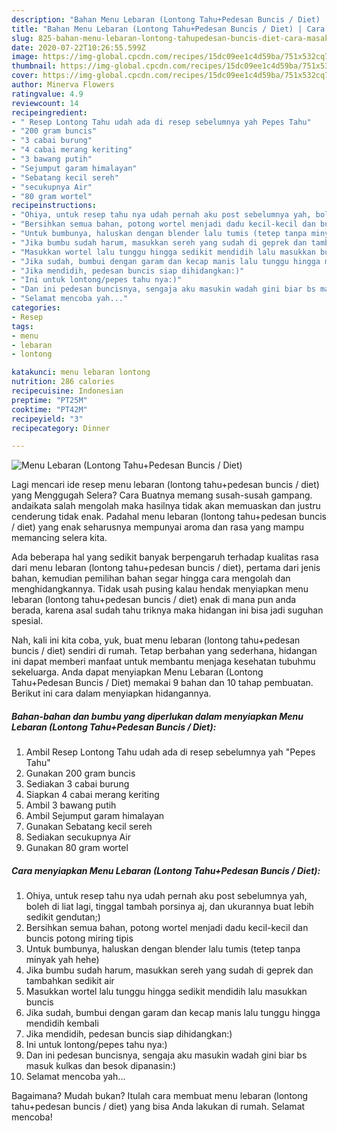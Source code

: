 ```yaml
---
description: "Bahan Menu Lebaran (Lontong Tahu+Pedesan Buncis / Diet) | Cara Masak Menu Lebaran (Lontong Tahu+Pedesan Buncis / Diet) Yang Menggugah Selera"
title: "Bahan Menu Lebaran (Lontong Tahu+Pedesan Buncis / Diet) | Cara Masak Menu Lebaran (Lontong Tahu+Pedesan Buncis / Diet) Yang Menggugah Selera"
slug: 825-bahan-menu-lebaran-lontong-tahupedesan-buncis-diet-cara-masak-menu-lebaran-lontong-tahupedesan-buncis-diet-yang-menggugah-selera
date: 2020-07-22T10:26:55.599Z
image: https://img-global.cpcdn.com/recipes/15dc09ee1c4d59ba/751x532cq70/menu-lebaran-lontong-tahupedesan-buncis-diet-foto-resep-utama.jpg
thumbnail: https://img-global.cpcdn.com/recipes/15dc09ee1c4d59ba/751x532cq70/menu-lebaran-lontong-tahupedesan-buncis-diet-foto-resep-utama.jpg
cover: https://img-global.cpcdn.com/recipes/15dc09ee1c4d59ba/751x532cq70/menu-lebaran-lontong-tahupedesan-buncis-diet-foto-resep-utama.jpg
author: Minerva Flowers
ratingvalue: 4.9
reviewcount: 14
recipeingredient:
- " Resep Lontong Tahu udah ada di resep sebelumnya yah Pepes Tahu"
- "200 gram buncis"
- "3 cabai burung"
- "4 cabai merang keriting"
- "3 bawang putih"
- "Sejumput garam himalayan"
- "Sebatang kecil sereh"
- "secukupnya Air"
- "80 gram wortel"
recipeinstructions:
- "Ohiya, untuk resep tahu nya udah pernah aku post sebelumnya yah, boleh di liat lagi, tinggal tambah porsinya aj, dan ukurannya buat lebih sedikit gendutan;)"
- "Bersihkan semua bahan, potong wortel menjadi dadu kecil-kecil dan buncis potong miring tipis"
- "Untuk bumbunya, haluskan dengan blender lalu tumis (tetep tanpa minyak yah hehe)"
- "Jika bumbu sudah harum, masukkan sereh yang sudah di geprek dan tambahkan sedikit air"
- "Masukkan wortel lalu tunggu hingga sedikit mendidih lalu masukkan buncis"
- "Jika sudah, bumbui dengan garam dan kecap manis lalu tunggu hingga mendidih kembali"
- "Jika mendidih, pedesan buncis siap dihidangkan:)"
- "Ini untuk lontong/pepes tahu nya:)"
- "Dan ini pedesan buncisnya, sengaja aku masukin wadah gini biar bs masuk kulkas dan besok dipanasin:)"
- "Selamat mencoba yah..."
categories:
- Resep
tags:
- menu
- lebaran
- lontong

katakunci: menu lebaran lontong 
nutrition: 286 calories
recipecuisine: Indonesian
preptime: "PT25M"
cooktime: "PT42M"
recipeyield: "3"
recipecategory: Dinner

---
```



![Menu Lebaran (Lontong Tahu+Pedesan Buncis / Diet)](https://img-global.cpcdn.com/recipes/15dc09ee1c4d59ba/751x532cq70/menu-lebaran-lontong-tahupedesan-buncis-diet-foto-resep-utama.jpg)

Lagi mencari ide resep menu lebaran (lontong tahu+pedesan buncis / diet) yang Menggugah Selera? Cara Buatnya memang susah-susah gampang. andaikata salah mengolah maka hasilnya tidak akan memuaskan dan justru cenderung tidak enak. Padahal menu lebaran (lontong tahu+pedesan buncis / diet) yang enak seharusnya mempunyai aroma dan rasa yang mampu memancing selera kita.



Ada beberapa hal yang sedikit banyak berpengaruh terhadap kualitas rasa dari menu lebaran (lontong tahu+pedesan buncis / diet), pertama dari jenis bahan, kemudian pemilihan bahan segar hingga cara mengolah dan menghidangkannya. Tidak usah pusing kalau hendak menyiapkan menu lebaran (lontong tahu+pedesan buncis / diet) enak di mana pun anda berada, karena asal sudah tahu triknya maka hidangan ini bisa jadi suguhan spesial.


Nah, kali ini kita coba, yuk, buat menu lebaran (lontong tahu+pedesan buncis / diet) sendiri di rumah. Tetap berbahan yang sederhana, hidangan ini dapat memberi manfaat untuk membantu menjaga kesehatan tubuhmu sekeluarga. Anda dapat menyiapkan Menu Lebaran (Lontong Tahu+Pedesan Buncis / Diet) memakai 9 bahan dan 10 tahap pembuatan. Berikut ini cara dalam menyiapkan hidangannya.

<!--inarticleads1-->

##### Bahan-bahan dan bumbu yang diperlukan dalam menyiapkan Menu Lebaran (Lontong Tahu+Pedesan Buncis / Diet):

1. Ambil  Resep Lontong Tahu udah ada di resep sebelumnya yah &#34;Pepes Tahu&#34;
1. Gunakan 200 gram buncis
1. Sediakan 3 cabai burung
1. Siapkan 4 cabai merang keriting
1. Ambil 3 bawang putih
1. Ambil Sejumput garam himalayan
1. Gunakan Sebatang kecil sereh
1. Sediakan secukupnya Air
1. Gunakan 80 gram wortel




<!--inarticleads2-->

##### Cara menyiapkan Menu Lebaran (Lontong Tahu+Pedesan Buncis / Diet):

1. Ohiya, untuk resep tahu nya udah pernah aku post sebelumnya yah, boleh di liat lagi, tinggal tambah porsinya aj, dan ukurannya buat lebih sedikit gendutan;)
1. Bersihkan semua bahan, potong wortel menjadi dadu kecil-kecil dan buncis potong miring tipis
1. Untuk bumbunya, haluskan dengan blender lalu tumis (tetep tanpa minyak yah hehe)
1. Jika bumbu sudah harum, masukkan sereh yang sudah di geprek dan tambahkan sedikit air
1. Masukkan wortel lalu tunggu hingga sedikit mendidih lalu masukkan buncis
1. Jika sudah, bumbui dengan garam dan kecap manis lalu tunggu hingga mendidih kembali
1. Jika mendidih, pedesan buncis siap dihidangkan:)
1. Ini untuk lontong/pepes tahu nya:)
1. Dan ini pedesan buncisnya, sengaja aku masukin wadah gini biar bs masuk kulkas dan besok dipanasin:)
1. Selamat mencoba yah...




Bagaimana? Mudah bukan? Itulah cara membuat menu lebaran (lontong tahu+pedesan buncis / diet) yang bisa Anda lakukan di rumah. Selamat mencoba!
